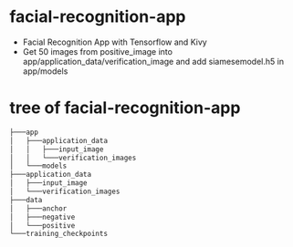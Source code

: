 # facial-recognition-app
* Facial Recognition App with Tensorflow and Kivy
* Get 50 images from positive_image into app/application_data/verification_image and add siamesemodel.h5 in app/models

# tree of facial-recognition-app
```bash
├───app
│   ├───application_data
│   │   ├───input_image
│   │   └───verification_images
│   └───models
├───application_data
│   ├───input_image
│   └───verification_images
├───data
│   ├───anchor
│   ├───negative
│   └───positive
└───training_checkpoints
```
